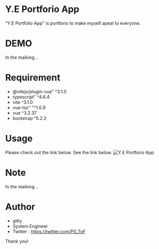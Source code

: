 # Y.E Portforio App

"Y.E Portfolio App" is portforio to make myself apeal to everyone.

# DEMO

In the maiking... 

# Requirement

* @vitejs/plugin-vue" ^3.1.0
* typescript" ^4.6.4
* vite ^3.1.0
* vue-tsc" "^1.0.9
* vue ^3.2.37
* bootstrap ^5.2.2

# Usage

Please check out the link below. See the link below.
![Y.E Portforio App](https://gitty12-dev.github.io/forio/)

# Note

In the maiking... 

# Author

* gitty 
* System Engineer
* Twitter : https://twitter.com/P0_ToF

Thank you!
